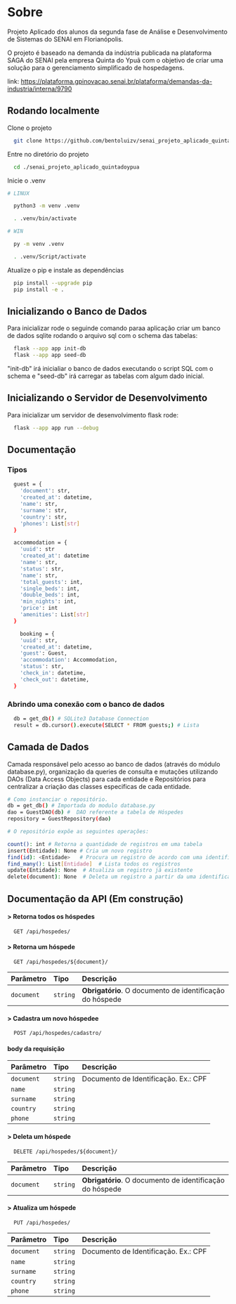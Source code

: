 # Sobre

Projeto Aplicado dos alunos da segunda fase de Análise e Desenvolvimento de Sistemas do SENAI em Florianópolis.

O projeto é baseado na demanda da indústria publicada na plataforma SAGA do SENAI pela empresa Quinta do Ypuã com o objetivo de criar uma solução para o gerenciamento simplificado de hospedagens.

link: https://plataforma.gpinovacao.senai.br/plataforma/demandas-da-industria/interna/9790

## Rodando localmente

Clone o projeto

```bash
  git clone https://github.com/bentoluizv/senai_projeto_aplicado_quintadoypua.git
```

Entre no diretório do projeto

```bash
  cd ./senai_projeto_aplicado_quintadoypua
```

Inicie o .venv

```bash
# LINUX

  python3 -m venv .venv

  . .venv/bin/activate

# WIN

  py -m venv .venv

  . .venv/Script/activate
```

Atualize o pip e instale as dependências

```bash
  pip install --upgrade pip
  pip install -e .
```

## Inicializando o Banco de Dados

Para inicializar rode o seguinde comando paraa aplicação criar um banco de dados sqlite rodando o arquivo sql com o schema das tabelas:

```bash
  flask --app app init-db
  flask --app app seed-db
```

"init-db" irá inicialiar o banco de dados executando o script SQL com o schema e "seed-db" irá carregar as tabelas com algum dado inicial.

## Inicializando o Servidor de Desenvolvimento

Para inicializar um servidor de desenvolvimento flask rode:

```bash
  flask --app app run --debug
```

## Documentação

### Tipos

```bash
  guest = {
    'document': str,
    'created_at': datetime,
    'name': str,
    'surname': str,
    'country': str,
    'phones': List[str]
  }

  accommodation = {
    'uuid': str
    'created_at': datetime
    'name': str,
    'status': str,
    'name': str,
    'total_guests': int,
    'single_beds': int,
    'double_beds': int,
    'min_nights': int,
    'price': int
    'amenities': List[str]
  }

    booking = {
    'uuid': str,
    'created_at': datetime,
    'guest': Guest,
    'accommodation': Accommodation,
    'status': str,
    'check_in': datetime,
    'check_out': datetime,
  }


```

### Abrindo uma conexão com o banco de dados

```bash
  db = get_db() # SQLite3 Database Connection
  result = db.cursor().execute(SELECT * FROM guests;) # Lista

```

## Camada de Dados

Camada responsável pelo acesso ao banco de dados (através do módulo database.py), organização da queries de consulta e mutações utilizando DAOs (Data Access Objects) para cada entidade e Repositórios para centralizar a criação das classes especificas de cada entidade.

```bash
# Como instanciar o repositório.
db = get_db() # Importada do modulo database.py
dao = GuestDAO(db) #  DAO referente a tabela de Hóspedes
repository = GuestRepository(dao)

# O repositório expõe as seguintes operações:

count(): int # Retorna a quantidade de registros em uma tabela
insert(Entidade): None # Cria um novo registro
find(id): <Entidade>   # Procura um registro de acordo com uma identificação
find_many(): List[Entidade]  # Lista todos os registros
update(Entidade): None  # Atualiza um registro já existente
delete(document): None  # Deleta um registro a partir da uma identificação


```

## Documentação da API (Em construção)

#### > Retorna todos os hóspedes

```http
  GET /api/hospedes/
```

#### > Retorna um hóspede

```http
  GET /api/hospedes/${document}/
```

| Parâmetro  | Tipo     | Descrição                                                |
| :--------- | :------- | :------------------------------------------------------- |
| `document` | `string` | **Obrigatório**. O documento de identificação do hóspede |

#### > Cadastra um novo hóspedee

```http
  POST /api/hospedes/cadastro/
```

#### body da requisição

| Parâmetro  | Tipo     | Descrição                            |
| :--------- | :------- | :----------------------------------- |
| `document` | `string` | Documento de Identificação. Ex.: CPF |
| `name`     | `string` |                                      |
| `surname`  | `string` |                                      |
| `country`  | `string` |                                      |
| `phone`    | `string` |                                      |

#### > Deleta um hóspede

```http
  DELETE /api/hospedes/${document}/
```

| Parâmetro  | Tipo     | Descrição                                                |
| :--------- | :------- | :------------------------------------------------------- |
| `document` | `string` | **Obrigatório**. O documento de identificação do hóspede |

#### > Atualiza um hóspede

```http
  PUT /api/hospedes/
```

| Parâmetro  | Tipo     | Descrição                            |
| :--------- | :------- | :----------------------------------- |
| `document` | `string` | Documento de Identificação. Ex.: CPF |
| `name`     | `string` |                                      |
| `surname`  | `string` |                                      |
| `country`  | `string` |                                      |
| `phone`    | `string` |                                      |
